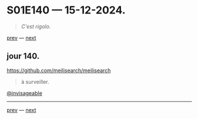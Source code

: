 # S01E140 — 15-12-2024.

> *C'est rigolo.*

[prev](S01E139-14-12-2024.md) — [next](S01E141-16-12-2024.md)     

## jour 140.

https://github.com/meilisearch/meilisearch

> à surveiller.

[@invisageable](https://twitter.com/invisageable)   

---

[prev](S01E139-14-12-2024.md) — [next](S01E141-16-12-2024.md)   
